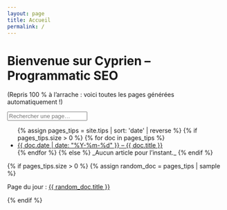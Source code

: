 ```yaml
---
layout: page
title: Accueil
permalink: /
---
```


<!-- redirection temporaire : si tu la veux, garde-la en minuscules -->
<!-- <meta http-equiv="refresh" content="0; url=/tips/"> -->

# Bienvenue sur Cyprien – Programmatic SEO

(Repris 100 % à l’arrache : voici toutes les pages générées automatiquement !)

<input type="text" id="search-input" placeholder="Rechercher une page…">
<ul id="results-container"></ul>

<script>
  /* -- Base de données des pages pour la recherche -- */
  const data = [
    {%- for doc in site.tips -%}
    {
      "title": {{ doc.title       | jsonify }},
      "url":   {{ doc.url         | jsonify }},
      "excerpt": {{ doc.content   | strip_html | strip_newlines | truncate: 100 | jsonify }}
    }{%- unless forloop.last -%},{% endunless -%}
    {%- endfor -%}
  ];

  document.addEventListener("DOMContentLoaded", () => {
    const input   = document.getElementById("search-input");
    const results = document.getElementById("results-container");

    input.addEventListener("input", () => {
      const q = input.value.toLowerCase();
      results.innerHTML = "";
      if (q.length < 2) return;

      data
        .filter(item =>
          item.title.toLowerCase().includes(q) ||
          item.excerpt.toLowerCase().includes(q)
        )
        .forEach(item => {
          const li = document.createElement("li");
          li.innerHTML = `<a href="${item.url}">${item.title}</a>`;
          results.appendChild(li);
        });
    });
  });
</script>

<style>
  #results-container { list-style: none; padding: 0; margin-top: 10px; }
  #results-container li { margin-bottom: 8px; }
</style>

<!-- ---------- Liste complète triée ----------- -->
<ul>
{% assign pages_tips = site.tips | sort: 'date' | reverse %}
{% if pages_tips.size > 0 %}
  {% for doc in pages_tips %}
    <li>
      <a href="{{ doc.url | relative_url }}">
        {{ doc.date | date: "%Y-%m-%d" }} – {{ doc.title }}
      </a>
    </li>
  {% endfor %}
{% else %}
  _Aucun article pour l’instant._
{% endif %}
</ul>

<!-- ------------ Page aléatoire du jour ------------ -->
{% if pages_tips.size > 0 %}
  {% assign random_doc = pages_tips | sample %}
  <p>Page du jour : <a href="{{ random_doc.url | relative_url }}">{{ random_doc.title }}</a></p>
{% endif %}
